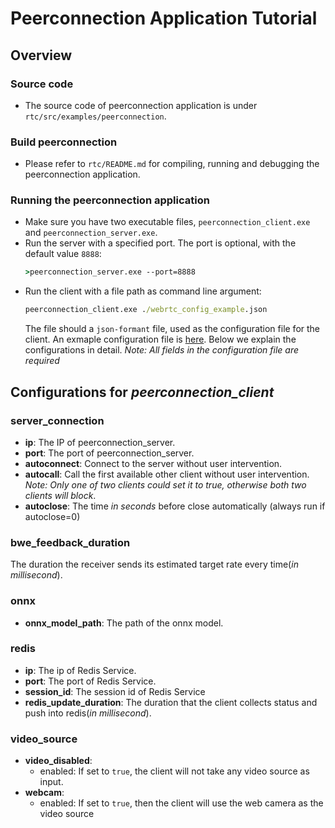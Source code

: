 # Peerconnection Application Tutorial

## Overview

### **Source code**

* The source code of peerconnection application is under `rtc/src/examples/peerconnection`.
### **Build peerconnection**
* Please refer to `rtc/README.md` for compiling, running and debugging the peerconnection application.
### **Running the peerconnection application**
* Make sure you have two executable files, `peerconnection_client.exe` and `peerconnection_server.exe`.
* Run the server with a specified port. The port is optional, with the default value `8888`:
    ```cmd
    >peerconnection_server.exe --port=8888
    ```
* Run the client with a file path as command line argument:  
    ```cmd
    peerconnection_client.exe ./webrtc_config_example.json
    ```
    The file should a `json-formant` file, used as the configuration file for the client. An exmaple configuration file is [here](./examples/peerconnection/client/webrtc_config_example.json).  Below we explain the configurations in detail. *Note: All fields in the configuration file are required*  

## Configurations for *peerconnection_client*

### **server_connection**
- **ip**: The IP of peerconnection_server.
- **port**: The port of peerconnection_server.
- **autoconnect**: Connect to the server without user intervention.
- **autocall**: Call the first available other client without user intervention. *Note: Only one of two clients could set it to true, otherwise both two clients will block*.
- **autoclose**: The time *in seconds* before close automatically (always run if autoclose=0)

### **bwe_feedback_duration**
The duration the receiver sends its estimated target rate every time(*in millisecond*).

### **onnx**
- **onnx_model_path**: The path of the onnx model.

### **redis**
- **ip**: The ip of Redis Service.
- **port**: The port of Redis Service.
- **session_id**: The session id of Redis Service
- **redis_update_duration**: The duration that the client collects status and push into redis(*in millisecond*).

### **video_source**
- **video_disabled**:
    - enabled: If set to `true`, the client will not take any video source as input.
- **webcam**:
    - enabled: If set to `true`, then the client will use the web camera as the video source
